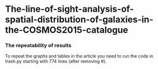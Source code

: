 # The-line-of-sight-analysis-of-spatial-distribution-of-galaxies-in-the-COSMOS2015-catalogue

### The repeatability of results
To repeat the graphs and tables in the article you need to run the code in trash.py starting with 774 lines (after removing #).
